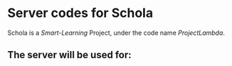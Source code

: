 # Server codes for Schola

Schola is a *Smart-Learning* Project, under the code name $Project Lambda$.

## The server will be used for: 